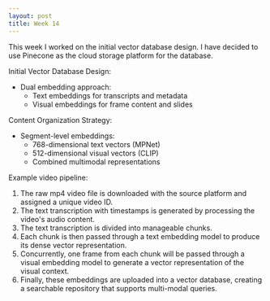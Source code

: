 ```yaml
---
layout: post
title: Week 14
---
```


This week I worked on the initial vector database design. I have decided to use Pinecone as the cloud storage platform for the database.

Initial Vector Database Design:
- Dual embedding approach:
  * Text embeddings for transcripts and metadata
  * Visual embeddings for frame content and slides

Content Organization Strategy:
- Segment-level embeddings:
  * 768-dimensional text vectors (MPNet)
  * 512-dimensional visual vectors (CLIP)
  * Combined multimodal representations

 Example video pipeline:
1. The raw mp4 video file is downloaded with the source platform and assigned a unique video ID.
2. The text transcription with timestamps is generated by processing the video's audio content.
3. The text transcription is divided into manageable chunks.
4. Each chunk is then passed through a text embedding model to produce its dense vector representation.
5. Concurrently, one frame from each chunk will be passed through a visual embedding model to generate a vector representation of the visual context.
6. Finally, these embeddings are uploaded into a vector database, creating a searchable repository that supports multi-modal queries.
























































